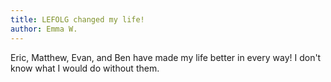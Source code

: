 ```yaml
---
title: LEFOLG changed my life!
author: Emma W.
---
```

Eric, Matthew, Evan, and Ben have made my life better in every way! I don't know what I would do without them.